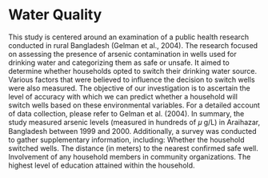 # Water Quality

This study is centered around an examination of a public health research conducted in rural Bangladesh (Gelman et al., 2004). The research focused on assessing the presence of arsenic contamination in wells used for drinking water and categorizing them as safe or unsafe. It aimed to determine whether households opted to switch their drinking water source. Various factors that were believed to influence the decision to switch wells were also measured. The objective of our investigation is to ascertain the level of accuracy with which we can predict whether a household will switch wells based on these environmental variables.
For a detailed account of data collection, please refer to Gelman et al. (2004). In summary, the study measured arsenic levels (measured in hundreds of 𝜇 g/L) in Araihazar, Bangladesh between 1999 and 2000. Additionally, a survey was conducted to gather supplementary information, including:
Whether the household switched wells. The distance (in meters) to the nearest confirmed safe well. Involvement of any household members in community organizations. The highest level of education attained within the household.
